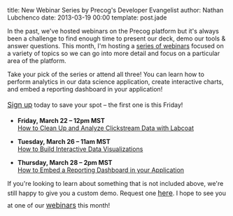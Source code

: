 title: New Webinar Series by Precog's Developer Evangelist
author: Nathan Lubchenco
date: 2013-03-19 00:00
template: post.jade

<p dir="ltr">In the past, we've hosted webinars on the Precog platform but it's always been a challenge to find enough time to present our deck, demo our tools &amp; answer questions. This month, I'm hosting a <a href="http://precog.com/webinars/march">series of webinars</a> focused on a variety of topics so we can go into more detail and focus on a particular area of the platform.</p>
<p>Take your pick of the series or attend all three! You can learn how to perform analytics in our data science application, create interactive charts, and embed a reporting dashboard in your application!</p>
<p><a style="line-height: 1.714285714; font-size: 1rem;" href="http://precog.com/webinars/march">Sign up</a> today to save your spot &#8211; the first one is this Friday!</p>
<ul>
<li dir="ltr">
<p dir="ltr"><strong>Friday, March 22 &#8211; 12pm MST</strong><br />
<a href="http://precog.com/webinars/march/">How to Clean Up and Analyze Clickstream Data with Labcoat</a></p>
</li>
<li dir="ltr">
<p dir="ltr"><strong>Tuesday, March 26 &#8211; 11am MST</strong><br />
<a href="http://precog.com/webinars/march/">How to Build Interactive Data Visualizations</a></p>
</li>
<li dir="ltr">
<p dir="ltr"><strong>Thursday, March 28 &#8211; 2pm MST</strong><br />
<a href="http://precog.com/webinars/march/">How to Embed a Reporting Dashboard in your Application</a></p>
</li>
</ul>
<p>If you're looking to learn about something that is not included above, we're still happy to give you a custom demo. Request one <a style="line-height: 1.714285714; font-size: 1rem;" href="http://www.precog.com/products/precog">here</a>. I hope to see you at one of our <a style="line-height: 1.714285714; font-size: 1rem;" href="http://precog.com/webinars/march/">webinars</a> this month!</p>
